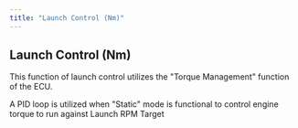 ```yaml
---
title: "Launch Control (Nm)"
---
```


## Launch Control (Nm)&nbsp;


This function of launch control utilizes the "Torque Management" function of the ECU.&nbsp;

A PID loop is utilized when "Static" mode is functional to control engine torque to run against Launch RPM Target


